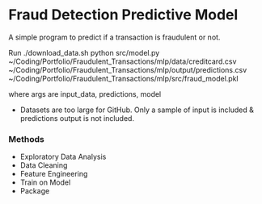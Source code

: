 # Fraud Detection Predictive Model #

A simple program to predict if a transaction is fraudulent or not. 

Run ./download_data.sh
python src/model.py ~/Coding/Portfolio/Fraudulent_Transactions/mlp/data/creditcard.csv ~/Coding/Portfolio/Fraudulent_Transactions/mlp/output/predictions.csv ~/Coding/Portfolio/Fraudulent_Transactions/mlp/src/fraud_model.pkl


where args are input_data, predictions, model  
* Datasets are too large for GitHub. Only a sample of input is included & predictions output is not included. 

### Methods ###
* Exploratory Data Analysis
* Data Cleaning
* Feature Engineering
* Train on Model
* Package
